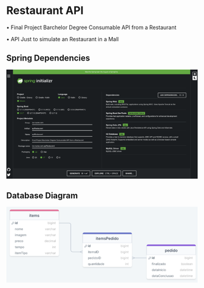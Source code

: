 # Restaurant API

• Final Project Barchelor Degree Consumable API from a Restaurant

• API Just to simulate an Restaurant in a Mall

## Spring Dependencies
![](https://github.com/inunes1904/apiRestaurant/blob/main/Spring%20Inittiallizer.png?raw=true)

## Database Diagram
![](https://github.com/inunes1904/apiRestaurant/blob/main/DiagramDB.png?raw=true)
